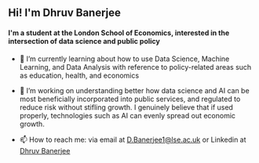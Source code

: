 ## Hi! I'm Dhruv Banerjee 

#### I'm a student at the London School of Economics, interested in the intersection of data science and public policy

- 🌱 I’m currently learning about how to use Data Science, Machine Learning, and Data Analysis with reference to policy-related areas such as education, health, and economics

- 🔭 I’m working on understanding better how data science and AI can be most beneficially incorporated into public services, and regulated to reduce risk without stifling growth. I genuinely believe that if used properly, technologies such as AI can evenly spread out economic growth. 

- 📫 How to reach me: via email at D.Banerjee1@lse.ac.uk or Linkedin at [Dhruv Banerjee](https://www.linkedin.com/in/dhruv-banerjee-514983287/) 
